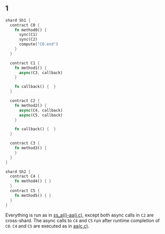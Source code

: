 
## 1

```rust
shard Sh1 {
  contract C0 {
    fn method0() {
      sync(C1)
      sync(C2)
      compute("C0.end")
    }
  }

  contract C1 {
    fn method1() {
      async(C3, callback)
    }

    fn callback() {  }
  }

  contract C2 {
    fn method2() {
      async(C4, callback)
      async(C5, callback)
    }

    fn callback() {  }
  }

  contract C3 {
    fn method3() {
    }
  }
}

shard Sh2 {
  contract C4 {
    fn method4() { }
  }
  contract C5 {
    fn method5() { }
  }
}

```

Everything is run as in [ss_a(i)-aa(i,c)](ss_a(i)-aa(i,c).md), except both async calls in `C2` are cross-shard. The async calls to `C4` and `C5` run after runtime completion of `C0`.
`C4` and `C5` are executed as in [aa(c,c)](aa(c,c).md).
